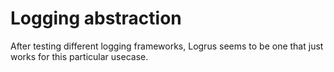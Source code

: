 # Logging abstraction

After testing different logging frameworks, Logrus seems to be one that just works for this particular usecase.
